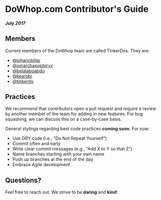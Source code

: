 # DoWhop.com Contributor's Guide
##### July 2017

## Members

Current members of the DoWhop team are called TinkerDos. They are:

* [@johannbillar](https://github.com/johannbillar)
* [@omarchaeopteryx](https://github.com/omarchaeopteryx)
* [@belalaboabdo](https://github.com/belalaboabdo)
* [@kearobi](https://github.com/kearobi)
* [@tinkerdo](https://github.com/tinkerdo)

## Practices

We recommend that contributors open a pull request and require a review by another member of the team for adding in new features. For bug squashing, we can discuss this on a case-by-case basis.

General stylings regarding best code practices **coming soon**. For now:

* Use DRY code (i.e., "Do Not Repeat Yourself")
* Commit often and early
* Write clear commit messages (e.g., "Add X to Y so that Z")
* Name branches starting with your own name
* Push up branches at the end of the day
* Embrace Agile development

## Questions?

Feel free to reach out. We strive to be **daring** and **kind**!
